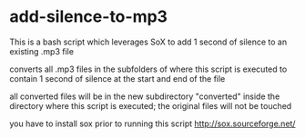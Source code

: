 add-silence-to-mp3
==================

This is a bash script which leverages SoX to add 1 second of silence to an existing .mp3 file

converts all .mp3 files in the subfolders of where this script is executed to contain 1 second of silence at the start and end of the file

all converted files will be in the new subdirectory "converted" inside the directory where this script is executed; the original files will not be touched

you have to install sox prior to running this script http://sox.sourceforge.net/
